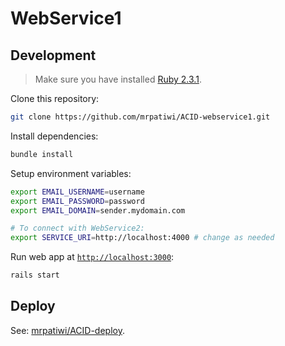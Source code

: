 # WebService1

## Development

> Make sure you have installed [Ruby 2.3.1](https://www.ruby-lang.org/es/downloads/).

Clone this repository:

```sh
git clone https://github.com/mrpatiwi/ACID-webservice1.git
```

Install dependencies:

```sh
bundle install
```

Setup environment variables:

```sh
export EMAIL_USERNAME=username
export EMAIL_PASSWORD=password
export EMAIL_DOMAIN=sender.mydomain.com

# To connect with WebService2:
export SERVICE_URI=http://localhost:4000 # change as needed
```

Run web app at [`http://localhost:3000`](http://localhost:3000):

```sh
rails start
```

## Deploy

See: [mrpatiwi/ACID-deploy](https://github.com/mrpatiwi/ACID-deploy).
